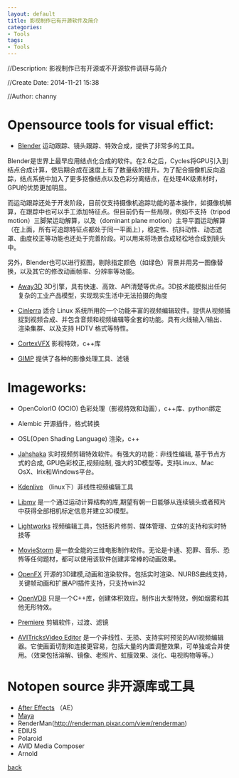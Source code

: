 ```yaml
---
layout: default
title: 影视制作已有开源软件及简介
categories:
- Tools
tags:
- Tools
---
```

//Description: 影视制作已有开源或不开源软件调研与简介

//Create Date: 2014-11-21 15:38

//Author: channy

# Opensource tools for visual effict:
* [Blender](http://www.blender.org/)
运动跟踪、镜头跟踪、特效合成，提供了非常多的工具。

Blender是世界上最早应用结点化合成的软件。在2.6之后，Cycles将GPU引入到结点合成计算，使后期合成在速度上有了数量级的提升。为了配合摄像机反向追踪，结点系统中加入了更多抠像结点以及色彩分离结点，在处理4K级素材时，GPU的优势更加明显。

而运动跟踪还处于开发阶段，目前仅支持摄像机追踪功能的基本操作，如摄像机解算，在跟踪中也可以手工添加特征点。但目前仍有一些局限，例如不支持（tripod motion）三脚架运动解算，以及（dominant plane motion）主导平面运动解算（在上面，所有可追踪特征点都处于同一平面上），稳定性、抗抖动性、动态遮罩、曲度校正等功能也还处于完善阶段。可以用来将场景合成轻松地合成到镜头中。

另外，Blender也可以进行抠图，剔除指定颜色（如绿色）背景并用另一图像替换，以及其它的修改动画帧率、分辨率等功能。

* [Away3D](http://www.away3d.com/)
3D引擎，具有快速、高效、API清楚等优点。3D技术能模拟出任何复杂的工业产品模型，实现现实生活中无法拍摄的角度

* [Cinlerra](http://cinelerra.org/)
适合 Linux 系统所用的一个功能丰富的视频编辑软件。提供从视频捕捉到视频合成、并包含音频和视频编辑等全套的功能。具有火线输入/输出、渲染集群、以及支持 HDTV 格式等特性。

* [CortexVFX](https://code.google.com/p/cortex-vfx/) 
影视特效，c++库

* [GIMP](http://www.gimp.org/) 
提供了各种的影像处理工具、滤镜

# Imageworks:

* OpenColorIO (OCIO) 色彩处理（影视特效和动画），c++库、python绑定
* Alembic 开源插件，格式转换
* OSL(Open Shading Language) 渲染，c++

* [Jahshaka](http://www.jahshaka.com/)
实时视频剪辑特效软件。有强大的功能：非线性编辑, 基于节点方式的合成, GPU色彩校正,视频绘制, 强大的3D模型等。支持Linux、Mac OsX、Irix和Windows平台。

* [Kdenlive](http://www.kdenlive.org/) 
（linux下）非线性视频编辑工具

* [Libmv](http://code.google.com/p/libmv/)
是一个通过运动计算结构的库,期望有朝一日能够从连续镜头或者照片中获得全部相机标定信息并建立3D模型。

* [Lightworks](http://www.lwks.com/)
视频编辑工具，包括影片修剪、媒体管理、立体的支持和实时特技等

* [MovieStorm](http://www.moviestorm.co.uk/)
是一款全能的三维电影制作软件。无论是卡通、犯罪、音乐、恐怖等任何题材，都可以使用该软件创建非常棒的动画效果。

* [OpenFX](http://www.openfx.org/)
开源的3D建模,动画和渲染软件。包括实时渲染、NURBS曲线支持，关键帧动画和扩展API插件支持，只支持win32

* [OpenVDB](http://www.openvdb.org/) 
只是一个C++库，创建体积效应。制作出大型特效，例如烟雾和其他无形特效。

* [Premiere](http://www.adobe.com/cn/products/premiere.html) 
剪辑软件，过渡、滤镜

* [AVITricksVideo Editor](http://www.softpedia.com/get/Multimedia/Video/Video-Editors/AviTricks-Classic.shtml)
是一个非线性、无损、支持实时预览的AVI视频编辑器。它使画面切割和连接更容易，包括大量的内置调整效果，可单独或合并使用。（效果包括溶解、镜像、老照片、虹膜效果、淡化、电视购物等等。）

# Notopen source 非开源库或工具

* [After Effects](http://www.adobe.com/cn/products/aftereffects.html) （AE）
* [Maya](http://www.adobe.com/cn/products/aftereffects.html)
* RenderMan(http://renderman.pixar.com/view/renderman)
* EDIUS
* Polaroid
* AVID Media Composer
* Arnold

[back](./)
